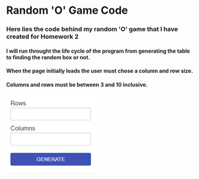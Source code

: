 # Random 'O' Game Code

### Here lies the code behind my random 'O' game that I have created for Homework 2

#### I will run throught the life cycle of the program from generating the table to finding the random box or not.

#### When the page initially loads the user must chose a column and row size. 
#### Columns and rows must be between 3 and 10 inclusive.

![Column Row](../img/col_row.png)